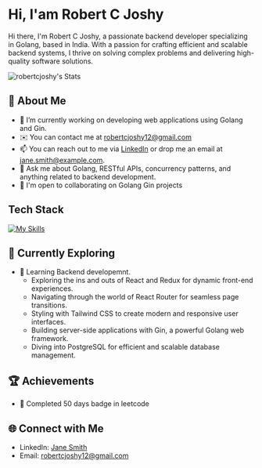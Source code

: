 # Hi, I'am Robert C Joshy

Hi there, I'm Robert C Joshy, a passionate backend developer specializing in Golang, based in India. With a passion for crafting efficient and scalable backend systems, I thrive on solving complex problems and delivering high-quality software solutions.

![robertcjoshy's Stats](https://github-readme-stats.vercel.app/api?username=robertcjoshy&theme=vue-dark&show_icons=true&hide_border=true&count_private=true)

## 👋 About Me
- 🔭 I’m currently working on developing web applications using Golang and Gin.
- ✉️ You can contact me at [robertcjoshy12@gmail.com](mailto:robertcjoshy12@gmail.com)
- 📫 You can reach out to me via [LinkedIn](https://www.linkedin.com/in/janesmith) or drop me an email at jane.smith@example.com.
- 💬 Ask me about Golang, RESTful APIs, concurrency patterns, and anything related to backend development.
- 🤝 I'm open to collaborating on Golang Gin projects
<!--
- 🔭 I’m currently working on developing web applications using Golang and Gin.
- 🌱 I’m continually learning and exploring best practices in distributed systems and cloud-native technologies.
- 💬 Ask me about Golang, RESTful APIs, concurrency patterns, and anything related to backend development. 
- 📫 You can reach out to me via [LinkedIn](https://www.linkedin.com/in/janesmith) or drop me an email at jane.smith@example.com.
- 😄 Pronouns: He/Him
- ⚡ Fun fact: Outside of coding, I enjoy playing and watching football. -->

## Tech Stack

[![My Skills](https://skillicons.dev/icons?i=go,py,postgres,aws,django,js,html,css)](https://skillicons.dev)
<!--
## 📊 GitHub Stats 

![robertcjoshy's Stats](https://github-readme-stats.vercel.app/api?username=robertcjoshy&theme=vue-dark&show_icons=true&hide_border=true&count_private=true) -->
## 🌱 Currently Exploring

- 🚀 Learning Backend developemnt.
  - Exploring the ins and outs of React and Redux for dynamic front-end experiences.
  - Navigating through the world of React Router for seamless page transitions.
  - Styling with Tailwind CSS to create modern and responsive user interfaces.
  - Building server-side applications with Gin, a powerful Golang web framework.
  - Diving into PostgreSQL for efficient and scalable database management.

 ## 🏆 Achievements

- 🌟 Completed 50 days badge in leetcode

## 🌐 Connect with Me

- LinkedIn: [Jane Smith](https://www.linkedin.com/in/robertcjoshy)
- Email: robertcjoshy12@gmail.com
